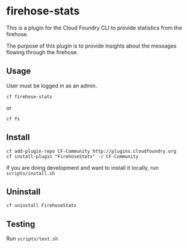 # firehose-stats

This is a plugin for the Cloud Foundry CLI to provide statistics from the firehose.

The purpose of this plugin is to provide insights about the messages flowing
through the firehose.

## Usage

User must be logged in as an admin.

```
cf firehose-stats
```
or

```
cf fs
```

## Install
```
cf add-plugin-repo CF-Community http://plugins.cloudfoundry.org
cf install-plugin "FirehoseStats" -r CF-Community
```

If you are doing development and want to install it locally, run `scripts/install.sh`


## Uninstall
```
cf uninstall FirehoseStats
```

## Testing

Run `scripts/test.sh`
